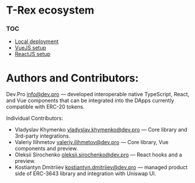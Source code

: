 # T-Rex ecosystem

### TOC

* [Local deployment](./migrations/README.md)
* [VueJS setup](./apps/demo-vue/README.md)
* [ReactJS setup](./apps/demo-react/README.md)



# Authors and Contributors:

Dev.Pro <info@dev.pro> — developed interoperable native TypeScript, React, and Vue components that can be integrated into the DApps currently compatible with ERC-20 tokens.

Individual Contributors:

- Vladyslav Khymenko <vladyslav.khymenko@dev.pro> — Core library and 3rd-party integrations.
- Valeriy Ilihmetov <valeriy.ilihmetov@dev.pro> — Core library, Vue components and preview.
- Oleksii Sirochenko <oleksii.sirochenko@dev.pro> — React hooks and a preview.
- Kostiantyn Dmitriiev <kostiantyn.dmitriiev@dev.pro> — managed product side of ERC-3643 library and integration with Uniswap UI.
